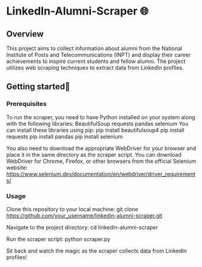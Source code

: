 # LinkedIn-Alumni-Scraper 🌐
## Overview
This project aims to collect information about alumni from the National Institute of Posts and Telecommunications (INPT) and display their career achievements to inspire current students and fellow alumni. The project utilizes web scraping techniques to extract data from LinkedIn profiles.

## Getting started🚀
### Prerequisites
To run the scraper, you need to have Python installed on your system along with the following libraries:
BeautifulSoup
requests
pandas
selenium
You can install these libraries using pip:
pip install beautifulsoup4
pip install requests
pip install pandas
pip install selenium

You also need to download the appropriate WebDriver for your browser and place it in the same directory as the scraper script. You can download WebDriver for Chrome, Firefox, or other browsers from the official Selenium website: https://www.selenium.dev/documentation/en/webdriver/driver_requirements/

### Usage 
Clone this repository to your local machine:
git clone https://github.com/your_username/linkedin-alumni-scraper.git

Navigate to the project directory:
cd linkedin-alumni-scraper

Run the scraper script:
python scraper.py

Sit back and watch the magic as the scraper collects data from LinkedIn profiles!
